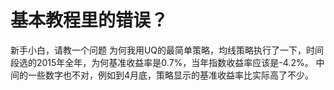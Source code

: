 # 基本教程里的错误？

新手小白，请教一个问题
为何我用UQ的最简单策略，均线策略执行了一下，时间段选的2015年全年，为何基准收益率是0.7%，当年指数收益率应该是-4.2%。
中间的一些数字也不对，例如到4月底，策略显示的基准收益率比实际高了不少。
